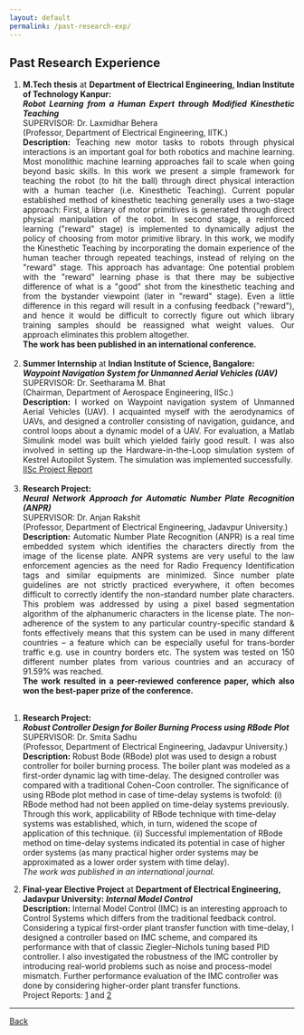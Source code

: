```yaml
---
layout: default
permalink: /past-research-exp/
---
```


## Past Research Experience

<div style="text-align: justify"> 
<ol>

<li>
<strong>M.Tech thesis</strong> at <strong>Department of Electrical Engineering, Indian Institute of Technology Kanpur:</strong>
<br>
<em><strong>Robot Learning from a Human Expert through Modified Kinesthetic Teaching</strong></em>
<br>
SUPERVISOR: Dr. Laxmidhar Behera  
<br>
(Professor, Department of Electrical Engineering, IITK.)  
<br>
<strong>Description:</strong> Teaching new motor tasks to robots through physical interactions is an important goal for both robotics and machine learning. Most monolithic machine learning approaches fail to scale when going beyond basic skills. In this work we present a simple framework for teaching the robot (to hit the ball) through direct physical interaction with a human teacher (i.e. Kinesthetic Teaching). Current popular established method of kinesthetic teaching generally uses a two-stage approach: First, a library of motor primitives is generated through direct physical manipulation of the robot. In second stage, a reinforced learning ("reward" stage) is implemented to dynamically adjust the policy of choosing from motor primitive library. In this work, we modify the Kinesthetic Teaching by incorporating the domain experience of the human teacher through repeated teachings, instead of relying on the "reward" stage. This approach has advantage: One potential problem with the "reward" learning phase is that there may be subjective difference of what is a "good" shot from the kinesthetic teaching and from the bystander viewpoint (later in "reward" stage). Even a little difference in this regard will result in a confusing feedback ("reward"), and hence it would be difficult to correctly figure out which library training samples should be reassigned what weight values. Our approach eliminates this problem altogether.
<br>
<strong>The work has been published in an international conference.</strong>
</li>
<br>

<li>
<strong>Summer Internship</strong> at <strong>Indian Institute of Science, Bangalore:</strong>  
<br>
<em><strong>Waypoint Navigation System for Unmanned Aerial Vehicles (UAV)</strong></em>  
<br>
SUPERVISOR: Dr. Seetharama M. Bhat  
<br>
(Chairman, Department of Aerospace Engineering, IISc.)  
<br>
<strong>Description:</strong> I worked on Waypoint navigation system of Unmanned Aerial Vehicles (UAV). I acquainted myself with the aerodynamics of UAVs, and designed a controller consisting of navigation, guidance, and control loops about a dynamic model of a UAV. For evaluation, a Matlab Simulink model was built which yielded fairly good result. I was also involved in setting up the Hardware-in-the-Loop simulation system of Kestrel Autopilot System. The simulation was implemented successfully.
<br>
<a href="../docs/DPG_IISc_report.pdf">IISc Project Report</a>
</li>
<br>

<li>
<strong>Research Project:</strong>
<br>
<em><strong>Neural Network Approach for Automatic Number Plate Recognition (ANPR)</strong></em>  
<br>
SUPERVISOR: Dr. Anjan Rakshit  
<br>
(Professor, Department of Electrical Engineering, Jadavpur University.)  
<br>
<strong>Description:</strong> Automatic Number Plate Recognition (ANPR) is a real time embedded system which identifies the characters directly from the image of the license plate. ANPR systems are very useful to the law enforcement agencies as the need for Radio Frequency Identification tags and similar equipments are minimized. Since number plate guidelines are not strictly practiced everywhere, it often becomes difficult to correctly identify the non-standard number plate characters. This problem was addressed by using a pixel based segmentation algorithm of the alphanumeric characters in the license plate. The non-adherence of the system to any particular country-specific standard & fonts effectively means that this system can be used in many different countries – a feature which can be especially useful for trans-border traffic e.g. use in country borders etc. The system was tested on 150 different number plates from various countries and an accuracy of 91.59% was reached.
<br>
<strong>The work resulted in a peer-reviewed conference paper, which also won the best-paper prize of the conference.</strong>
</li>
<br>




</ol>
</div>
  

1. **Research Project:**  
_**Robust Controller Design for Boiler Burning Process using RBode Plot**_  
SUPERVISOR: Dr. Smita Sadhu  
(Professor, Department of Electrical Engineering, Jadavpur University.)  
**Description:** Robust Bode (RBode) plot was used to design a robust controller for boiler burning process. The boiler plant was modeled as a first-order dynamic lag with time-delay. The designed controller was compared with a traditional Cohen-Coon controller. The significance of using RBode plot method in case of time-delay systems is twofold: (i) RBode method had not been applied on time-delay systems previously. Through this work, applicability of RBode technique with time-delay systems was established, which, in turn, widened the scope of application of this technique. (ii) Successful implementation of RBode method on time-delay systems indicated its potential in case of higher order systems (as many practical higher order systems may be approximated as a lower order system with time delay).  
_The work was published in an international journal._

1. **Final\-year Elective Project** at **Department of Electrical Engineering, Jadavpur University:**
_**Internal Model Control**_  
**Description:** Internal Model Control (IMC) is an interesting approach to Control Systems which differs from the traditional feedback control. Considering a typical first-order plant transfer function with time-delay, I designed a controller based on IMC scheme, and compared its performance with that of classic Ziegler–Nichols tuning based PID controller. I also investigated the robustness of the IMC controller by introducing real-world problems such as noise and process-model mismatch. Further performance evaluation of the IMC controller was done by considering higher-order plant transfer functions.  
Project Reports: [1](/docs/DPG_IMC_report_1.pdf) and [2](/docs/DPG_IMC_report_2.pdf) 

* * * 

[Back](/)
